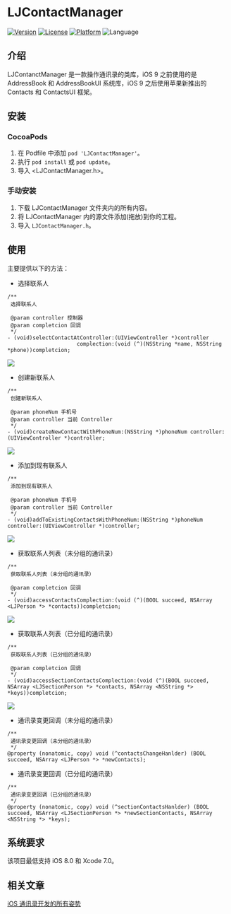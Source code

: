 # LJContactManager

[![Version](https://img.shields.io/cocoapods/v/LJContactManager.svg?style=flat)](http://cocoadocs.org/docsets/LJContactManager) [![License](https://img.shields.io/cocoapods/l/LJContactManager.svg?style=flat)](http://cocoadocs.org/docsets/LJContactManager) [![Platform](https://img.shields.io/cocoapods/p/LJContactManager.svg?style=flat)](http://cocoadocs.org/docsets/LJContactManager) ![Language](https://img.shields.io/badge/Language-%20Objective%20C%20-blue.svg)

## 介绍

LJContanctManager 是一款操作通讯录的类库，iOS 9 之前使用的是 AddressBook 和 AddressBookUI 系统库，iOS 9 之后使用苹果新推出的 Contacts 和 ContactsUI 框架。

## 安装

### CocoaPods

1. 在 Podfile 中添加  `pod 'LJContactManager'`。
2. 执行 `pod install` 或 `pod update`。
3. 导入 \<LJContactManager.h\>。

### 手动安装

1. 下载 LJContactManager 文件夹内的所有内容。
2. 将 LJContactManager 内的源文件添加(拖放)到你的工程。
3. 导入 `LJContactManager.h`。

## 使用

主要提供以下的方法：

* 选择联系人

```objc
/**
 选择联系人

 @param controller 控制器
 @param completcion 回调
 */
- (void)selectContactAtController:(UIViewController *)controller
                      complection:(void (^)(NSString *name, NSString *phone))completcion;
```

![](http://upload-images.jianshu.io/upload_images/1321491-f2d513a6e5c7959d.gif?imageMogr2/auto-orient/strip)

* 创建新联系人

```objc
/**
 创建新联系人

 @param phoneNum 手机号
 @param controller 当前 Controller
 */
- (void)createNewContactWithPhoneNum:(NSString *)phoneNum controller:(UIViewController *)controller;
```

![](http://upload-images.jianshu.io/upload_images/1321491-3f02dc899eedb2c8.gif?imageMogr2/auto-orient/strip)

* 添加到现有联系人

```objc
/**
 添加到现有联系人

 @param phoneNum 手机号
 @param controller 当前 Controller
 */
- (void)addToExistingContactsWithPhoneNum:(NSString *)phoneNum controller:(UIViewController *)controller;
```

![](http://upload-images.jianshu.io/upload_images/1321491-8108d6477fd5bba8.gif?imageMogr2/auto-orient/strip)

* 获取联系人列表（未分组的通讯录）

```objc
/**
 获取联系人列表（未分组的通讯录）
 
 @param completcion 回调
 */
- (void)accessContactsComplection:(void (^)(BOOL succeed, NSArray <LJPerson *> *contacts))completcion;
```

![](http://upload-images.jianshu.io/upload_images/1321491-bcc3c9ec2339a87c.gif?imageMogr2/auto-orient/strip)

* 获取联系人列表（已分组的通讯录）

```objc
/**
 获取联系人列表（已分组的通讯录）

 @param completcion 回调
 */
- (void)accessSectionContactsComplection:(void (^)(BOOL succeed, NSArray <LJSectionPerson *> *contacts, NSArray <NSString *> *keys))completcion;
```

![](http://upload-images.jianshu.io/upload_images/1321491-a4df44dca74e8f47.gif?imageMogr2/auto-orient/strip)

* 通讯录变更回调（未分组的通讯录）

```objc
/**
 通讯录变更回调（未分组的通讯录）
 */
@property (nonatomic, copy) void (^contactsChangeHanlder) (BOOL succeed, NSArray <LJPerson *> *newContacts);
```

* 通讯录变更回调（已分组的通讯录）

```objc
/**
 通讯录变更回调（已分组的通讯录）
 */
@property (nonatomic, copy) void (^sectionContactsHanlder) (BOOL succeed, NSArray <LJSectionPerson *> *newSectionContacts, NSArray <NSString *> *keys);
```

## 系统要求

该项目最低支持 iOS 8.0 和 Xcode 7.0。

## 相关文章

[iOS 通讯录开发的所有姿势](http://www.jianshu.com/p/55d1c90f62c8)

